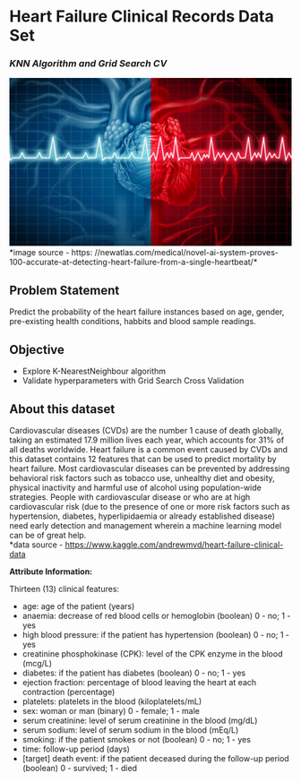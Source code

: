 # **Heart Failure Clinical Records Data Set**
### *KNN Algorithm and Grid Search CV*

<center><img src="https://github.com/sanketpadwal/GCDAI_INSAID_JAN20/blob/main/Algorithms/KNN/Snap215.jpg?raw=true" width="800" height="300" /></center>
*image source - https: //newatlas.com/medical/novel-ai-system-proves-100-accurate-at-detecting-heart-failure-from-a-single-heartbeat/*

## Problem Statement
Predict the probability of the heart failure instances based on age, gender, pre-existing health conditions, habbits and blood sample readings.

## Objective
 - Explore K-NearestNeighbour algorithm
 - Validate hyperparameters with Grid Search Cross Validation 

## About this dataset
Cardiovascular diseases (CVDs) are the number 1 cause of death globally, taking an estimated 17.9 million lives each year, which accounts for 31% of all deaths worldwide.
Heart failure is a common event caused by CVDs and this dataset contains 12 features that can be used to predict mortality by heart failure.
Most cardiovascular diseases can be prevented by addressing behavioral risk factors such as tobacco use, unhealthy diet and obesity, physical inactivity and harmful use of alcohol using population-wide strategies.
People with cardiovascular disease or who are at high cardiovascular risk (due to the presence of one or more risk factors such as hypertension, diabetes, hyperlipidaemia or already established disease) need early detection and management wherein a machine learning model can be of great help.<br>
*data source - https://www.kaggle.com/andrewmvd/heart-failure-clinical-data

**Attribute Information:**

Thirteen (13) clinical features:

- age: age of the patient (years)
- anaemia: decrease of red blood cells or hemoglobin (boolean) 0 - no; 1 - yes
- high blood pressure: if the patient has hypertension (boolean) 0 - no; 1 - yes
- creatinine phosphokinase (CPK): level of the CPK enzyme in the blood (mcg/L) 
- diabetes: if the patient has diabetes (boolean) 0 - no; 1 - yes
- ejection fraction: percentage of blood leaving the heart at each contraction (percentage)
- platelets: platelets in the blood (kiloplatelets/mL)
- sex: woman or man (binary) 0 - female; 1 - male
- serum creatinine: level of serum creatinine in the blood (mg/dL)
- serum sodium: level of serum sodium in the blood (mEq/L)
- smoking: if the patient smokes or not (boolean) 0 - no; 1 - yes
- time: follow-up period (days)
- [target] death event: if the patient deceased during the follow-up period (boolean) 0 - survived; 1 - died
